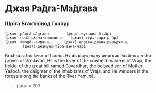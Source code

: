 # Джая Ра̄дга̄-Ма̄дгава

### Шрīла Бгактівінод Тха̄кур

    (джая) ра̄дга̄-ма̄дгава        (джая) куньджа-біха̄рī
    (джая) ґопī-джана-валлабга    (джая) ґірі-вара-дга̄рī
    (джая) яшода̄-нандана,      (джая) враджа-джана-раньджана,
            (джая) джа̄муна-тīра-вана-ча̄рī

Krishna is the lover of Rādhā. He displays many amorous Pastimes in the groves of Vṛndāvan, He is the lover of the cowherd maidens of Vraja, the holder of the great hill named Govardhan, the beloved son of Mother Yaśodā, the delighter of the inhabitants of Vraja, and He wanders in the forests along the banks of the River Yamunā.


> page = 203